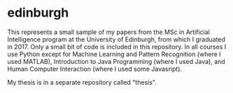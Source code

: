 # edinburgh

This represents a small sample of my papers from the MSc in Artificial Intelligence program at the University of Edinburgh, from which I graduated in 2017. Only a small bit of code is included in this repository. In all courses I use Python except for Machine Learning and Pattern Recognition (where I used MATLAB), Introduction to Java Programming (where I used Java), and Human Computer Interaction (where I used some Javasript).

My thesis is in a separate repository called "thesis".
